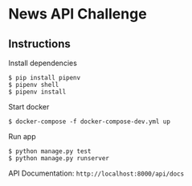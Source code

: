 # News API Challenge

## Instructions

Install dependencies
```shell
$ pip install pipenv
$ pipenv shell
$ pipenv install
```

Start docker
```shell
$ docker-compose -f docker-compose-dev.yml up
```

Run app
```shell
$ python manage.py test
$ python manage.py runserver
```

API Documentation: `http://localhost:8000/api/docs`
